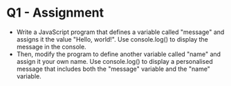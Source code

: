 # Q1 - Assignment
- Write a JavaScript program that defines a variable called "message" and assigns it the value "Hello, world!". Use console.log() to display the message in the console. 
- Then, modify the program to define another variable called "name" and assign it your own name. Use console.log() to display a personalised message that includes both the "message" variable and the "name" variable.
